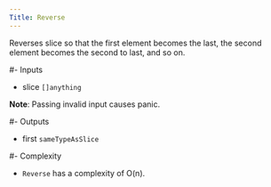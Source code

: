 ```yaml
---
Title: Reverse
---
```


Reverses slice so that the first element becomes the last,
the second element becomes the second to last, and so on.

#- Inputs
- slice `[]anything`


**Note**: Passing invalid input causes panic.

#- Outputs
- first `sameTypeAsSlice`

#- Complexity
- `Reverse` has a complexity of O(n).
